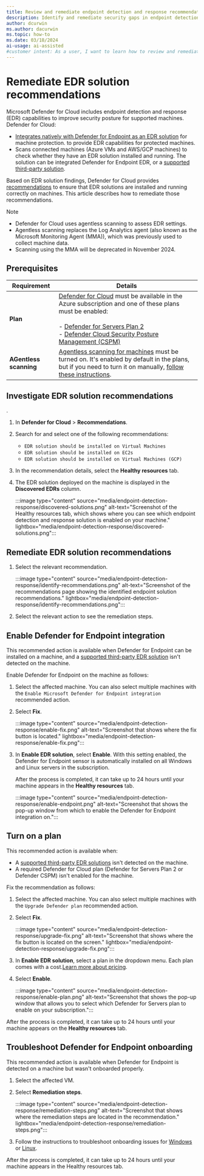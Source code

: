 ```yaml
---
title: Review and remediate endpoint detection and response recommendations (agentless)
description: Identify and remediate security gaps in endpoint detection and response solutions on your virtual machine with Defender for Cloud recommendations.
author: dcurwin
ms.author: dacurwin
ms.topic: how-to
ms.date: 03/18/2024
ai-usage: ai-assisted
#customer intent: As a user, I want to learn how to review and remediate endpoint detection and response recommendations in order to ensure the security of my virtual machine.
---
```


# Remediate EDR solution recommendations

Microsoft Defender for Cloud includes endpoint detection and response (EDR) capabilities to improve security posture for supported machines. Defender for Cloud:

- [Integrates natively with Defender for Endpoint as an EDR solution](integration-defender-for-endpoint.md) for machine protection. to provide EDR capabilities for protected machines.
- Scans connected machines (Azure VMs and AWS/GCP machines) to check whether they have an EDR solution installed and running. The solution can be integrated Defender for Endpoint EDR, or a [supported third-party solution](detect-endpoint-detection-response-solutions.md#supported-edr-solutions).

Based on EDR solution findings, Defender for Cloud provides [recommendations](detect-endpoint-detection-response-solutions.md) to ensure that EDR solutions are installed and running correctly on machines. This article describes how to remediate those recommendations.

> [!NOTE]
> - Defender for Cloud uses agentless scanning to assess EDR settings.
> - Agentless scanning replaces the Log Analytics agent (also known as the Microsoft Monitoring Agent (MMA)), which was previously used to collect machine data.
> - Scanning using the MMA will be deprecated in November 2024. 

## Prerequisites

**Requirement** | **Details**
--- | ---
**Plan** | [Defender for Cloud](connect-azure-subscription.md) must be available in the Azure subscription and one of these plans must be enabled:<br/><br/>- [Defender for Servers Plan 2](tutorial-enable-servers-plan.md)<br/>- [Defender Cloud Security Posture Management (CSPM)](tutorial-enable-cspm-plan.md)
**AGentless scanning** | [Agentless scanning for machines](concept-agentless-data-collection.md) must be turned on. It's enabled by default in the plans, but if you need to turn it on manually, [follow these instructions](enable-agentless-scanning-vms.md).


## Investigate EDR solution recommendations
.

1. In  **Defender for Cloud** > **Recommendations**.

1. Search for and select one of the following recommendations:

    - `EDR solution should be installed on Virtual Machines`
    - `EDR solution should be installed on EC2s`
    - `EDR solution should be installed on Virtual Machines (GCP)`

1. In the recommendation details, select the **Healthy resources** tab.

1. The EDR solution deployed on the machine is displayed in the **Discovered EDRs** column.

    :::image type="content" source="media/endpoint-detection-response/discovered-solutions.png" alt-text="Screenshot of the Healthy resources tab, which shows where you can see which endpoint detection and response solution is enabled on your machine." lightbox="media/endpoint-detection-response/discovered-solutions.png":::

## Remediate EDR solution recommendations

1. Select the relevant recommendation.

    :::image type="content" source="media/endpoint-detection-response/identify-recommendations.png" alt-text="Screenshot of the recommendations page showing the identified endpoint solution recommendations." lightbox="media/endpoint-detection-response/identify-recommendations.png":::

1. Select the relevant action to see the remediation steps.


## Enable Defender for Endpoint integration

This recommended action is available when Defender for Endpoint can be installed on a machine, and a [supported third-party EDR solution](detect-endpoint-detection-response-solutions.md) isn't detected on the machine.


Enable Defender for Endpoint on the machine as follows:

1. Select the affected machine. You can also select multiple machines with the `Enable Microsoft Defender for Endpoint integration` recommended action.

1. Select **Fix**.

    :::image type="content" source="media/endpoint-detection-response/enable-fix.png" alt-text="Screenshot that shows where the fix button is located." lightbox="media/endpoint-detection-response/enable-fix.png":::

1. In **Enable EDR solution**, select **Enable**. With this setting enabled, the Defender for Endpoint sensor is automatically installed on all Windows and Linux servers in the subscription.

    After the process is completed, it can take up to 24 hours until your machine appears in the **Healthy resources** tab. 

    :::image type="content" source="media/endpoint-detection-response/enable-endpoint.png" alt-text="Screenshot that shows the pop-up window from which to enable the Defender for Endpoint integration on.":::


## Turn on a plan

This recommended action is available when:

- A [supported third-party EDR solutions](detect-endpoint-detection-response-solutions.md) isn't detected on the machine.
- A required Defender for Cloud plan (Defender for Servers Plan 2 or Defender CSPM) isn't enabled for the machine.

Fix the recommendation as follows:

1. Select the affected machine. You can also select multiple machines with the `Upgrade Defender plan` recommended action.

1. Select **Fix**.

    :::image type="content" source="media/endpoint-detection-response/upgrade-fix.png" alt-text="Screenshot that shows where the fix button is located on the screen." lightbox="media/endpoint-detection-response/upgrade-fix.png":::

1. In **Enable EDR solution**, select a plan in the dropdown menu. Each plan comes with a cost.[Learn more about pricing](https://azure.microsoft.com/pricing/details/defender-for-cloud/).

1. Select **Enable**.

    :::image type="content" source="media/endpoint-detection-response/enable-plan.png" alt-text="Screenshot that shows the pop-up window that allows you to select which Defender for Servers plan to enable on your subscription.":::

After the process is completed, it can take up to 24 hours until your machine appears on the **Healthy resources** tab.

## Troubleshoot Defender for Endpoint onboarding

This recommended action is available when Defender for Endpoint is detected on a machine but wasn't onboarded properly.


1. Select the affected VM.

1. Select **Remediation steps**.

    :::image type="content" source="media/endpoint-detection-response/remediation-steps.png" alt-text="Screenshot that shows where the remediation steps are located in the recommendation." lightbox="media/endpoint-detection-response/remediation-steps.png":::

1. Follow the instructions to troubleshoot onboarding issues for [Windows](/defender-endpoint/troubleshoot-onboarding) or [Linux](/defender-endpoint/microsoft-defender-endpoint-linux).

After the process is completed, it can take up to 24 hours until your machine appears in the Healthy resources tab.


